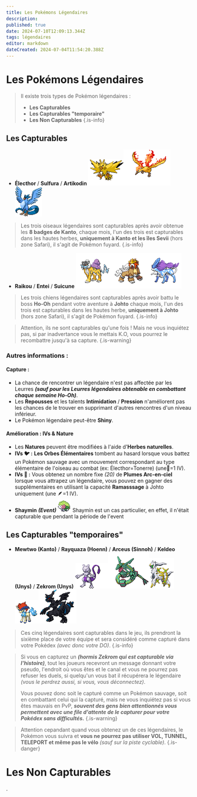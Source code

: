 ```yaml
---
title: Les Pokémons Légendaires
description: 
published: true
date: 2024-07-10T12:09:13.344Z
tags: légendaires
editor: markdown
dateCreated: 2024-07-04T11:54:20.388Z
---
```


# Les Pokémons Légendaires

> Il existe trois types de Pokémon légendaires :
>  * **Les Capturables**
>  * **Les Capturables "temporaire"**
>  * **Les Non Capturables**
{.is-info}

## Les Capturables
* **Électhor** / **Sulfura** / **Artikodin**
![electhor.png](/images/tutoriels/electhor.png)![sulfura.png](/images/tutoriels/sulfura.png)![artikodin.png](/images/tutoriels/artikodin.png)

> Les trois oiseaux légendaires sont capturables après avoir obtenue les **8 badges de Kanto**, chaque mois, l'un des trois est capturables dans les hautes herbes, **uniquement à Kanto et les îles Sevii** (hors zone Safari), il s'agit de Pokémon fuyard.
{.is-info}

* **Raikou** / **Entei** / **Suicune**
![raikou.png](/images/tutoriels/raikou.png)![entei.png](/images/tutoriels/entei.png)![suicune.png](/images/tutoriels/suicune.png)

> Les trois chiens légendaires sont capturables après avoir battu le boss **Ho-Oh** pendant votre aventure à **Johto** chaque mois, l'un des trois est capturables dans les hautes herbe, **uniquement à Johto** (hors zone Safari), il s'agit de Pokémon fuyard.
{.is-info}


> Attention, ils ne sont capturables qu'une fois ! Mais ne vous inquiétez pas, si par inadvertance vous le mettais K.O, vous pourrez le recombattre jusqu'à sa capture.
{.is-warning}

### Autres informations :

#### Capture :
* La chance de rencontrer un légendaire n'est pas affectée par les Leurres ***(sauf pour les Leurres légendaires obtenable en combattant chaque semaine Ho-Oh)***.
* Les **Repousses** et les talents **Intimidation** / **Pression** n'améliorent pas les chances de le trouver en supprimant d'autres rencontres d'un niveau inférieur.
* Le Pokémon légendaire peut-être **Shiny**.
#### Amélioration : IVs & Nature
* Les **Natures** peuvent être modifiées à l'aide d'**Herbes naturelles**.
* **IVs 🐦 :** **Les Orbes Élémentaires** tombent au hasard lorsque vous battez un Pokémon sauvage avec un mouvement correspondant au type élémentaire de l'oiseau au combat (ex: Électhor=Tonerre) (une🔵=1 IV).
* **IVs 🐶 :** Vous obtenez un nombre fixe *(20)* de **Plumes Arc-en-ciel** lorsque vous attrapez un légendaire, vous pouvez en gagner des supplémentaires en utilisant la capacité **Ramasssage** à Johto uniquement (une 🪶=1 IV).
&nbsp;
* **Shaymin** ***(Event)***
![shaymin.gif](/images/tutoriels/shaymin.gif)
Shaymin est un cas particulier, en effet, il n'était capturable que pendant la période de l'event 
&nbsp;
## Les Capturables "temporaires"
* **Mewtwo (Kanto)** / **Rayquaza (Hoenn)** / **Arceus (Sinnoh)** / **Keldeo (Unys)** / **Zekrom (Unys)**
![mewtwo.gif](/images/tutoriels/mewtwo.gif)![rayquaza.gif](/images/tutoriels/rayquaza.gif)![arceus.gif](/images/tutoriels/arceus.gif)![keldeo.gif](/images/tutoriels/keldeo.gif)![zekrom.gif](/images/tutoriels/zekrom.gif)

> Ces cinq légendaires sont capturables dans le jeu, ils prendront la sixième place de votre équipe et sera considéré comme capturé dans votre Pokédex *(avec donc votre DO)*.
{.is-info}

> Si vous en capturez un ***(hormis Zekrom qui est capturable via l'histoire)***, tout les joueurs recevront un message donnant votre pseudo, l'endroit où vous êtes et le canal et vous ne pourrez pas refuser les duels, si quelqu'un vous bat il récupérera le légendaire *(vous le perdrez aussi, si vous, vous déconnectez)*.
> 
> Vous pouvez donc soit le capturé comme un Pokémon sauvage, soit en combattant celui qui la capturé, mais ne vous inquiétez pas si vous êtes mauvais en PvP, ***souvent des gens bien attentionnés vous permettent avec une file d'attente de le capturer pour votre Pokédex sans difficultés.***
{.is-warning}

> Attention cepandant quand vous obtenez un de ces légendaires, le Pokémon vous suivra et **vous ne pourrez pas utiliser VOL, TUNNEL, TELEPORT et même pas le vélo** *(sauf sur la piste cyclable)*.
{.is-danger}

# Les Non Capturables

.






